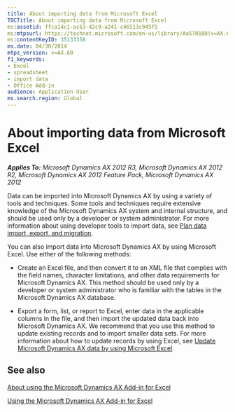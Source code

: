 ```yaml
---
title: About importing data from Microsoft Excel
TOCTitle: About importing data from Microsoft Excel
ms:assetid: ffca14c1-ac63-42c9-a241-c46513c945f5
ms:mtpsurl: https://technet.microsoft.com/en-us/library/Aa570108(v=AX.60)
ms:contentKeyID: 35133358
ms.date: 04/30/2014
mtps_version: v=AX.60
f1_keywords:
- Excel
- spreadsheet
- import data
- Office Add-in
audience: Application User
ms.search.region: Global
---
```


# About importing data from Microsoft Excel 


_**Applies To:** Microsoft Dynamics AX 2012 R3, Microsoft Dynamics AX 2012 R2, Microsoft Dynamics AX 2012 Feature Pack, Microsoft Dynamics AX 2012_

Data can be imported into Microsoft Dynamics AX by using a variety of tools and techniques. Some tools and techniques require extensive knowledge of the Microsoft Dynamics AX system and internal structure, and should be used only by a developer or system administrator. For more information about using developer tools to import data, see [Plan data import, export, and migration](plan-data-import-export-and-migration.md).

You can also import data into Microsoft Dynamics AX by using Microsoft Excel. Use either of the following methods:

  - Create an Excel file, and then convert it to an XML file that complies with the field names, character limitations, and other data requirements for Microsoft Dynamics AX. This method should be used only by a developer or system administrator who is familiar with the tables in the Microsoft Dynamics AX database.

  - Export a form, list, or report to Excel, enter data in the applicable columns in the file, and then import the updated data back into Microsoft Dynamics AX. We recommend that you use this method to update existing records and to import smaller data sets. For more information about how to update records by using Excel, see [Update Microsoft Dynamics AX data by using Microsoft Excel](update-microsoft-dynamics-ax-data-by-using-microsoft-excel.md).

## See also

[About using the Microsoft Dynamics AX Add-in for Excel](about-using-the-microsoft-dynamics-ax-add-in-for-excel.md)

[Using the Microsoft Dynamics AX Add-in for Excel](using-the-microsoft-dynamics-ax-add-in-for-excel.md)

  


